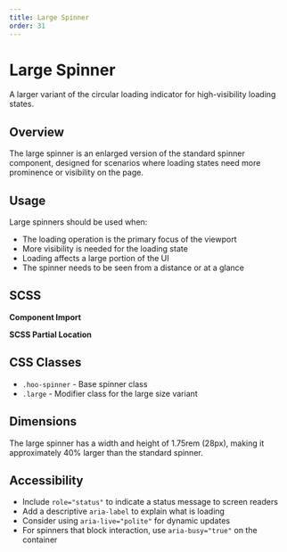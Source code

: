 ```yaml
---
title: Large Spinner
order: 31
---
```


# Large Spinner

A larger variant of the circular loading indicator for high-visibility loading states.

## Overview

The large spinner is an enlarged version of the standard spinner component, designed for scenarios where loading states need more prominence or visibility on the page.

## Usage

Large spinners should be used when:
* The loading operation is the primary focus of the viewport
* More visibility is needed for the loading state
* Loading affects a large portion of the UI
* The spinner needs to be seen from a distance or at a glance

## SCSS

**Component Import**

**SCSS Partial Location**

## CSS Classes

* `.hoo-spinner` - Base spinner class
* `.large` - Modifier class for the large size variant

## Dimensions

The large spinner has a width and height of 1.75rem (28px), making it approximately 40% larger than the standard spinner.

## Accessibility

* Include `role="status"` to indicate a status message to screen readers
* Add a descriptive `aria-label` to explain what is loading
* Consider using `aria-live="polite"` for dynamic updates
* For spinners that block interaction, use `aria-busy="true"` on the container
